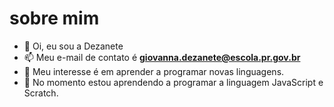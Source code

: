 # sobre mim #


- 👋 Oi, eu sou a Dezanete
- 📫 Meu e-mail de contato é **giovanna.dezanete@escola.pr.gov.br** 
- 👀 Meu interesse é em aprender a programar novas linguagens.
- 🌱 No momento estou aprendendo a programar a linguagem JavaScript e Scratch.


<!---
Dezanete/Dezanete is a ✨ special ✨ repository because its `README.md` (this file) appears on your GitHub profile.
You can click the Preview link to take a look at your changes.
--->

